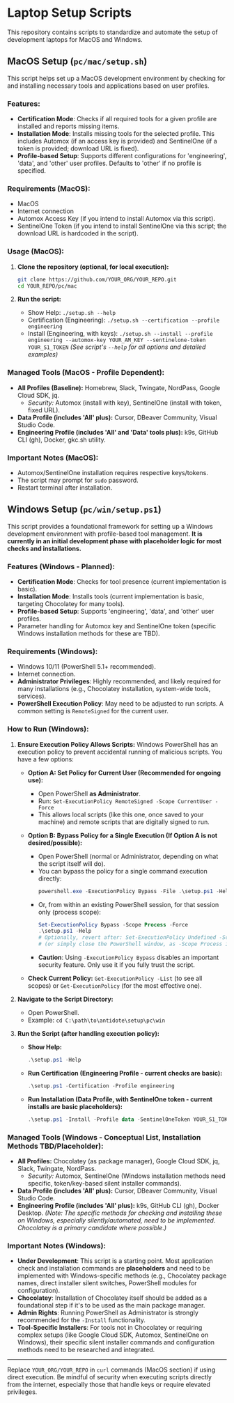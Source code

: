 # Laptop Setup Scripts

This repository contains scripts to standardize and automate the setup of development laptops for MacOS and Windows.

## MacOS Setup (`pc/mac/setup.sh`)

This script helps set up a MacOS development environment by checking for and installing necessary tools and applications based on user profiles.

### Features:

*   **Certification Mode**: Checks if all required tools for a given profile are installed and reports missing items.
*   **Installation Mode**: Installs missing tools for the selected profile. This includes Automox (if an access key is provided) and SentinelOne (if a token is provided; download URL is fixed).
*   **Profile-based Setup**: Supports different configurations for 'engineering', 'data', and 'other' user profiles. Defaults to 'other' if no profile is specified.

### Requirements (MacOS):

*   MacOS
*   Internet connection
*   Automox Access Key (if you intend to install Automox via this script).
*   SentinelOne Token (if you intend to install SentinelOne via this script; the download URL is hardcoded in the script).

### Usage (MacOS):

1.  **Clone the repository (optional, for local execution):**
    ```bash
    git clone https://github.com/YOUR_ORG/YOUR_REPO.git
    cd YOUR_REPO/pc/mac
    ```

2.  **Run the script:**
    *   Show Help: `./setup.sh --help`
    *   Certification (Engineering): `./setup.sh --certification --profile engineering`
    *   Install (Engineering, with keys): `./setup.sh --install --profile engineering --automox-key YOUR_AM_KEY --sentinelone-token YOUR_S1_TOKEN`
    *(See script's `--help` for all options and detailed examples)*

### Managed Tools (MacOS - Profile Dependent):

*   **All Profiles (Baseline):** Homebrew, Slack, Twingate, NordPass, Google Cloud SDK, jq.
    *   *Security:* Automox (install with key), SentinelOne (install with token, fixed URL).
*   **Data Profile (includes 'All' plus):** Cursor, DBeaver Community, Visual Studio Code.
*   **Engineering Profile (includes 'All' and 'Data' tools plus):** k9s, GitHub CLI (gh), Docker, gkc.sh utility.

### Important Notes (MacOS):

*   Automox/SentinelOne installation requires respective keys/tokens.
*   The script may prompt for `sudo` password.
*   Restart terminal after installation.

## Windows Setup (`pc/win/setup.ps1`)

This script provides a foundational framework for setting up a Windows development environment with profile-based tool management. **It is currently in an initial development phase with placeholder logic for most checks and installations.**

### Features (Windows - Planned):

*   **Certification Mode**: Checks for tool presence (current implementation is basic).
*   **Installation Mode**: Installs tools (current implementation is basic, targeting Chocolatey for many tools).
*   **Profile-based Setup**: Supports 'engineering', 'data', and 'other' user profiles.
*   Parameter handling for Automox key and SentinelOne token (specific Windows installation methods for these are TBD).

### Requirements (Windows):

*   Windows 10/11 (PowerShell 5.1+ recommended).
*   Internet connection.
*   **Administrator Privileges**: Highly recommended, and likely required for many installations (e.g., Chocolatey installation, system-wide tools, services).
*   **PowerShell Execution Policy**: May need to be adjusted to run scripts. A common setting is `RemoteSigned` for the current user.

### How to Run (Windows):

1.  **Ensure Execution Policy Allows Scripts:**
    Windows PowerShell has an execution policy to prevent accidental running of malicious scripts. You have a few options:

    *   **Option A: Set Policy for Current User (Recommended for ongoing use):**
        *   Open PowerShell **as Administrator**.
        *   Run: `Set-ExecutionPolicy RemoteSigned -Scope CurrentUser -Force`
        *   This allows local scripts (like this one, once saved to your machine) and remote scripts that are digitally signed to run.

    *   **Option B: Bypass Policy for a Single Execution (If Option A is not desired/possible):**
        *   Open PowerShell (normal or Administrator, depending on what the script itself will do).
        *   You can bypass the policy for a single command execution directly:
            ```powershell
            powershell.exe -ExecutionPolicy Bypass -File .\setup.ps1 -Help
            ```
        *   Or, from within an existing PowerShell session, for that session only (process scope):
            ```powershell
            Set-ExecutionPolicy Bypass -Scope Process -Force
            .\setup.ps1 -Help 
            # Optionally, revert after: Set-ExecutionPolicy Undefined -Scope Process -Force 
            # (or simply close the PowerShell window, as -Scope Process is temporary)
            ```
        *   **Caution**: Using `-ExecutionPolicy Bypass` disables an important security feature. Only use it if you fully trust the script.

    *   **Check Current Policy:** `Get-ExecutionPolicy -List` (to see all scopes) or `Get-ExecutionPolicy` (for the most effective one).

2.  **Navigate to the Script Directory:**
    *   Open PowerShell.
    *   Example: `cd C:\path\to\antidote\setup\pc\win`

3.  **Run the Script (after handling execution policy):**
    *   **Show Help:**
        ```powershell
        .\setup.ps1 -Help
        ```
    *   **Run Certification (Engineering Profile - current checks are basic):**
        ```powershell
        .\setup.ps1 -Certification -Profile engineering
        ```
    *   **Run Installation (Data Profile, with SentinelOne token - current installs are basic placeholders):**
        ```powershell
        .\setup.ps1 -Install -Profile data -SentinelOneToken YOUR_S1_TOKEN
        ```

### Managed Tools (Windows - Conceptual List, Installation Methods TBD/Placeholder):

*   **All Profiles:** Chocolatey (as package manager), Google Cloud SDK, jq, Slack, Twingate, NordPass.
    *   *Security:* Automox, SentinelOne (Windows installation methods need specific, token/key-based silent installer commands).
*   **Data Profile (includes 'All' plus):** Cursor, DBeaver Community, Visual Studio Code.
*   **Engineering Profile (includes 'All' plus):** k9s, GitHub CLI (gh), Docker Desktop.
    *(Note: The specific methods for checking and installing these on Windows, especially silently/automated, need to be implemented. Chocolatey is a primary candidate where possible.)*

### Important Notes (Windows):

*   **Under Development**: This script is a starting point. Most application check and installation commands are **placeholders** and need to be implemented with Windows-specific methods (e.g., Chocolatey package names, direct installer silent switches, PowerShell modules for configuration).
*   **Chocolatey**: Installation of Chocolatey itself should be added as a foundational step if it's to be used as the main package manager.
*   **Admin Rights**: Running PowerShell as Administrator is strongly recommended for the `-Install` functionality.
*   **Tool-Specific Installers**: For tools not in Chocolatey or requiring complex setups (like Google Cloud SDK, Automox, SentinelOne on Windows), their specific silent installer commands and configuration methods need to be researched and integrated.

---

Replace `YOUR_ORG/YOUR_REPO` in `curl` commands (MacOS section) if using direct execution. Be mindful of security when executing scripts directly from the internet, especially those that handle keys or require elevated privileges.
